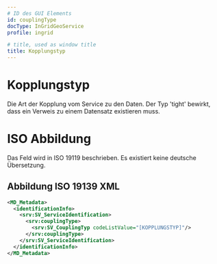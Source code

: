 ```yaml
---
# ID des GUI Elements
id: couplingType
docType: InGridGeoService
profile: ingrid

# title, used as window title
title: Kopplungstyp
---
```


# Kopplungstyp

Die Art der Kopplung vom Service zu den Daten. Der Typ 'tight' bewirkt, dass ein Verweis zu einem Datensatz existieren muss.

# ISO Abbildung

Das Feld wird in ISO 19119 beschrieben. Es existiert keine deutsche Übersetzung. 

## Abbildung ISO 19139 XML

```XML
<MD_Metadata>
  <identificationInfo>
    <srv:SV_ServiceIdentification>
      <srv:couplingType>
        <srv:SV_CouplingTyp codeListValue="[KOPPLUNGSTYP]"/>
      </srv:couplingType>
    </srv:SV_ServiceIdentification>
  </identificationInfo>
</MD_Metadata>  
```
